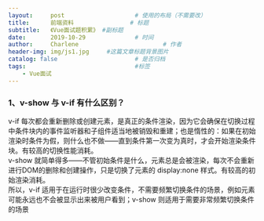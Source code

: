 ```yaml
---
layout:     post   				    # 使用的布局（不需要改）
title:      前端资料 				# 标题 
subtitle:   《Vue面试题积累》 #副标题
date:       2019-10-29 				# 时间
author:     Charlene 						# 作者
header-img: img/js1.jpg 	#这篇文章标题背景图片
catalog: false 						# 是否归档
tags:								#标签
    - Vue面试
---
```

### 1、v-show 与 v-if 有什么区别？
v-if 每次都会重新删除或创建元素，是真正的条件渲染，因为它会确保在切换过程中条件块内的事件监听器和子组件适当地被销毁和重建；也是惰性的：如果在初始渲染时条件为假，则什么也不做——直到条件第一次变为真时，才会开始渲染条件块。有较高的切换性能消耗。<br>
v-show 就简单得多——不管初始条件是什么，元素总是会被渲染，每次不会重新进行DOM的删除和创建操作，只是切换了元素的 display:none 样式。有较高的初始渲染消耗。<br>
所以，v-if 适用于在运行时很少改变条件，不需要频繁切换条件的场景，例如元素可能永远也不会被显示出来被用户看到；v-show 则适用于需要非常频繁切换条件的场景<br>

